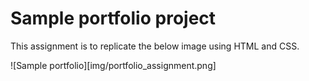 # Sample portfolio project

This assignment is to replicate the below image using HTML and CSS.

![Sample portfolio][img/portfolio_assignment.png]
